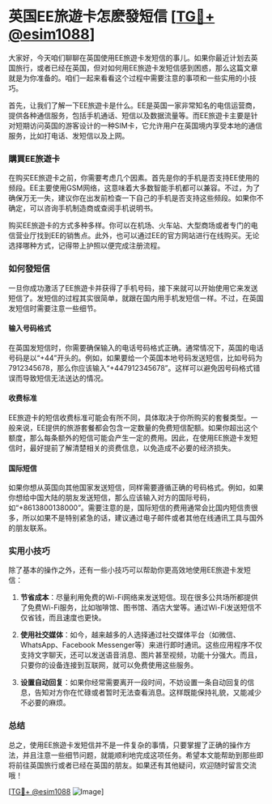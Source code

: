 # 英国EE旅遊卡怎麽發短信 [[TG💪+ @esim1088](https://t.me/s/esim1088)]

大家好，今天咱们聊聊在英国使用EE旅遊卡发短信的事儿。如果你最近计划去英国旅行，或者已经在英国，但对如何用EE旅遊卡发短信感到困惑，那么这篇文章就是为你准备的。咱们一起来看看这个过程中需要注意的事项和一些实用的小技巧。

首先，让我们了解一下EE旅遊卡是什么。EE是英国一家非常知名的电信运营商，提供各种通信服务，包括手机通话、短信以及数据流量等。而EE旅遊卡主要是针对短期访问英国的游客设计的一种SIM卡，它允许用户在英国境内享受本地的通信服务，比如打电话、发短信以及上网。

### 購買EE旅遊卡

在购买EE旅遊卡之前，你需要考虑几个因素。首先是你的手机是否支持EE使用的频段。EE主要使用GSM网络，这意味着大多数智能手机都可以兼容。不过，为了确保万无一失，建议你在出发前检查一下自己的手机是否支持这些频段。如果你不确定，可以咨询手机制造商或查阅手机说明书。

购买EE旅遊卡的方式多种多样。你可以在机场、火车站、大型商场或者专门的电信营业厅找到EE的销售点。此外，也可以通过EE的官方网站进行在线购买。无论选择哪种方式，记得带上护照以便完成注册流程。

### 如何發短信

一旦你成功激活了EE旅遊卡并获得了手机号码，接下来就可以开始使用它来发送短信了。发短信的过程其实很简单，就跟在国内用手机发短信一样。不过，在英国发短信时需要注意一些细节。

#### 输入号码格式

在英国发短信时，你需要确保输入的电话号码格式正确。通常情况下，英国的电话号码是以“+44”开头的。例如，如果要给一个英国本地号码发送短信，比如号码为7912345678，那么你应该输入“+447912345678”。这样可以避免因号码格式错误而导致短信无法送达的情况。

#### 收费标准

EE旅遊卡的短信收费标准可能会有所不同，具体取决于你所购买的套餐类型。一般来说，EE提供的旅游套餐都会包含一定数量的免费短信配额。如果你超出这个额度，那么每条额外的短信可能会产生一定的费用。因此，在使用EE旅遊卡发短信时，最好提前了解清楚相关的资费信息，以免造成不必要的经济损失。

#### 国际短信

如果你想从英国向其他国家发送短信，同样需要遵循正确的号码格式。例如，如果你想给中国大陆的朋友发送短信，那么应该输入对方的国际号码，如“+8613800138000”。需要注意的是，国际短信的费用通常会比国内短信贵很多，所以如果不是特别紧急的话，建议通过电子邮件或者其他在线通讯工具与国外的朋友联系。

### 实用小技巧

除了基本的操作之外，还有一些小技巧可以帮助你更高效地使用EE旅遊卡发短信：

1. **节省成本**：尽量利用免费的Wi-Fi网络来发送短信。现在很多公共场所都提供了免费Wi-Fi服务，比如咖啡馆、图书馆、酒店大堂等。通过Wi-Fi发送短信不仅省钱，而且速度也更快。
   
2. **使用社交媒体**：如今，越来越多的人选择通过社交媒体平台（如微信、WhatsApp、Facebook Messenger等）来进行即时通讯。这些应用程序不仅支持文字聊天，还可以发送语音消息、图片甚至视频，功能十分强大。而且，只要你的设备连接到互联网，就可以免费使用这些服务。

3. **设置自动回复**：如果你经常需要离开一段时间，不妨设置一条自动回复的信息，告知对方你在忙碌或者暂时无法查看消息。这样既能保持礼貌，又能减少不必要的麻烦。

### 总结

总之，使用EE旅遊卡发短信并不是一件复杂的事情，只要掌握了正确的操作方法，并且注意一些细节问题，就能顺利地完成这项任务。希望本文能帮助到那些即将前往英国旅行或者已经在英国的朋友。如果还有其他疑问，欢迎随时留言交流哦！

[[TG💪+ @esim1088](https://t.me/s/esim1088) ![Image](https://i.postimg.cc/4NQfJmqS/Snipaste-2025-05-13-00-14-12.png)]